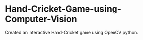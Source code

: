 # Hand-Cricket-Game-using-Computer-Vision
Created an interactive Hand-Cricket game using OpenCV python.
